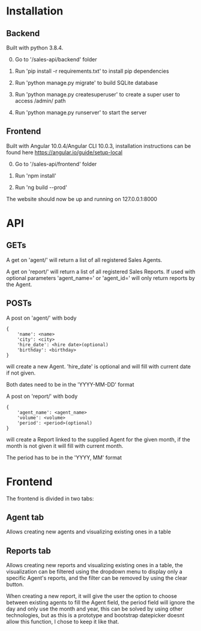 # Installation

## Backend

Built with python 3.8.4.

0. Go to '/sales-api/backend' folder

1. Run 'pip install -r requirements.txt' to install pip dependencies

2. Run 'python manage.py migrate' to build SQLite database

3. Run 'python manage.py createsuperuser' to create a super user to access /admin/ path

4. Run 'python manage.py runserver' to start the server

## Frontend

Built with Angular 10.0.4/Angular CLI 10.0.3, installation instructions can be found here https://angular.io/guide/setup-local

0. Go to '/sales-api/frontend' folder

1. Run 'npm install'

2. Run 'ng build --prod'

The website should now be up and running on 127.0.0.1:8000

# API

## GETs

A get on 'agent/' will return a list of all registered Sales Agents.

A get on 'report/' will return a list of all registered Sales Reports. If used with optional parameters 'agent_name=' or 'agent_id=' will only return reports by the Agent.

## POSTs

A post on 'agent/' with body 
```
{
	'name': <name>
	'city': <city>
	'hire_date': <hire date>(optional)
	'birthday': <birthday>
}
```
will create a new Agent. 'hire_date' is optional and will fill with current date if not given. 

Both dates need to be in the 'YYYY-MM-DD' format


A post on 'report/' with body
```
{
	'agent_name': <agent_name>
	'volume': <volume>
	'period': <period>(optional)
}
```
will create a Report linked to the supplied Agent for the given month, if the month is not given it will fill with current month.

The period has to be in the 'YYYY, MM' format

# Frontend

The frontend is divided in two tabs:
 
## Agent tab

Allows creating new agents and visualizing existing ones in a table

## Reports tab

Allows creating new reports and visualizing existing ones in a table, the visualization can be filtered using the dropdown menu to display only a specific Agent's reports, and the filter can be removed by using the clear button.

When creating a new report, it will give the user the option to choose between existing agents to fill the Agent field, the period field will ignore the day and only use the month and year, this can be solved by using other technologies, but as this is a prototype and bootstrap datepicker doesnt allow this function, I chose to keep it like that.